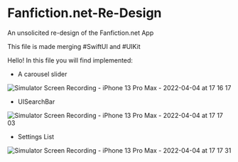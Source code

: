 # Fanfiction.net-Re-Design
An unsolicited re-design of the Fanfiction.net App

This file is made merging #SwiftUI and #UIKit

Hello! In this file you will find implemented:
- A carousel slider


![Simulator Screen Recording - iPhone 13 Pro Max - 2022-04-04 at 17 16 17](https://user-images.githubusercontent.com/94469162/161576461-433f2ab8-4414-43cd-abe6-0570a924f811.gif)




- UISearchBar


![Simulator Screen Recording - iPhone 13 Pro Max - 2022-04-04 at 17 17 03](https://user-images.githubusercontent.com/94469162/161577059-65e25ca0-b0c8-44e4-98e7-6c32aa116086.gif)





- Settings List


![Simulator Screen Recording - iPhone 13 Pro Max - 2022-04-04 at 17 17 31](https://user-images.githubusercontent.com/94469162/161577067-e7828124-cc62-41f6-a4e4-c649ca5e00fb.gif)
